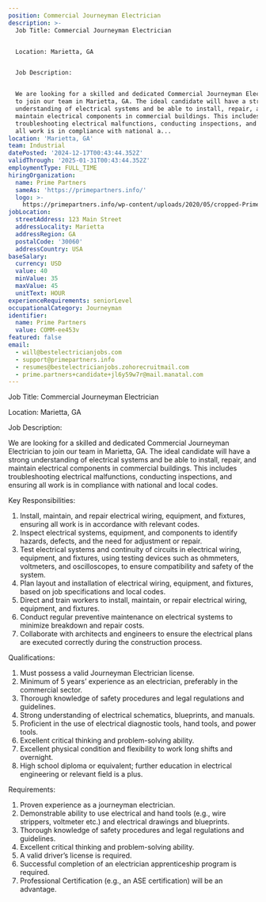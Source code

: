 ```yaml
---
position: Commercial Journeyman Electrician
description: >-
  Job Title: Commercial Journeyman Electrician


  Location: Marietta, GA 


  Job Description:


  We are looking for a skilled and dedicated Commercial Journeyman Electrician
  to join our team in Marietta, GA. The ideal candidate will have a strong
  understanding of electrical systems and be able to install, repair, and
  maintain electrical components in commercial buildings. This includes
  troubleshooting electrical malfunctions, conducting inspections, and ensuring
  all work is in compliance with national a...
location: 'Marietta, GA'
team: Industrial
datePosted: '2024-12-17T00:43:44.352Z'
validThrough: '2025-01-31T00:43:44.352Z'
employmentType: FULL_TIME
hiringOrganization:
  name: Prime Partners
  sameAs: 'https://primepartners.info/'
  logo: >-
    https://primepartners.info/wp-content/uploads/2020/05/cropped-Prime-Partners-Logo-NO-BG-1-1.png
jobLocation:
  streetAddress: 123 Main Street
  addressLocality: Marietta
  addressRegion: GA
  postalCode: '30060'
  addressCountry: USA
baseSalary:
  currency: USD
  value: 40
  minValue: 35
  maxValue: 45
  unitText: HOUR
experienceRequirements: seniorLevel
occupationalCategory: Journeyman
identifier:
  name: Prime Partners
  value: COMM-ee453v
featured: false
email:
  - will@bestelectricianjobs.com
  - support@primepartners.info
  - resumes@bestelectricianjobs.zohorecruitmail.com
  - prime.partners+candidate+jl6y59w7r@mail.manatal.com
---
```




Job Title: Commercial Journeyman Electrician

Location: Marietta, GA 

Job Description:

We are looking for a skilled and dedicated Commercial Journeyman Electrician to join our team in Marietta, GA. The ideal candidate will have a strong understanding of electrical systems and be able to install, repair, and maintain electrical components in commercial buildings. This includes troubleshooting electrical malfunctions, conducting inspections, and ensuring all work is in compliance with national and local codes. 

Key Responsibilities:

1. Install, maintain, and repair electrical wiring, equipment, and fixtures, ensuring all work is in accordance with relevant codes.
2. Inspect electrical systems, equipment, and components to identify hazards, defects, and the need for adjustment or repair.
3. Test electrical systems and continuity of circuits in electrical wiring, equipment, and fixtures, using testing devices such as ohmmeters, voltmeters, and oscilloscopes, to ensure compatibility and safety of the system.
4. Plan layout and installation of electrical wiring, equipment, and fixtures, based on job specifications and local codes.
5. Direct and train workers to install, maintain, or repair electrical wiring, equipment, and fixtures.
6. Conduct regular preventive maintenance on electrical systems to minimize breakdown and repair costs.
7. Collaborate with architects and engineers to ensure the electrical plans are executed correctly during the construction process.

Qualifications:

1. Must possess a valid Journeyman Electrician license.
2. Minimum of 5 years’ experience as an electrician, preferably in the commercial sector.
3. Thorough knowledge of safety procedures and legal regulations and guidelines.
4. Strong understanding of electrical schematics, blueprints, and manuals.
5. Proficient in the use of electrical diagnostic tools, hand tools, and power tools.
6. Excellent critical thinking and problem-solving ability.
7. Excellent physical condition and flexibility to work long shifts and overnight.
8. High school diploma or equivalent; further education in electrical engineering or relevant field is a plus.

Requirements:

1. Proven experience as a journeyman electrician.
2. Demonstrable ability to use electrical and hand tools (e.g., wire strippers, voltmeter etc.) and electrical drawings and blueprints.
3. Thorough knowledge of safety procedures and legal regulations and guidelines.
4. Excellent critical thinking and problem-solving ability.
5. A valid driver’s license is required.
6. Successful completion of an electrician apprenticeship program is required.
7. Professional Certification (e.g., an ASE certification) will be an advantage.
